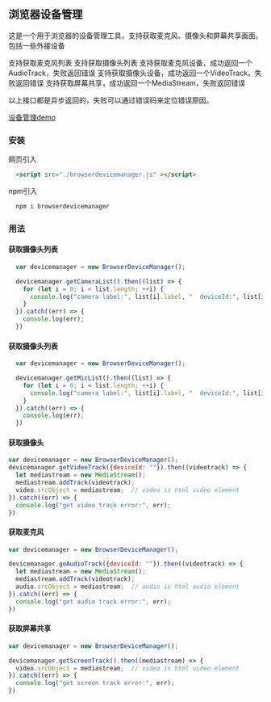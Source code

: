 ## 浏览器设备管理
  这是一个用于浏览器的设备管理工具，支持获取麦克风、摄像头和屏幕共享画面。包括一些外接设备

  支持获取麦克风列表
  支持获取摄像头列表
  支持获取麦克风设备，成功返回一个AudioTrack，失败返回错误
  支持获取摄像头设备，成功返回一个VideoTrack，失败返回错误
  支持获取屏幕共享，成功返回一个MediaStream，失败返回错误

  以上接口都是异步返回的，失败可以通过错误码来定位错误原因。
  

  [设备管理demo](https://fjqgx.github.io/devicemanager/demo/)


### 安装
  网页引入
  ``` html
    <script src="./browserdevicemanager.js" ></script>
  ```

  npm引入
  ``` javascript
    npm i browserdevicemanager
  ```

### 用法

#### 获取摄像头列表 
  ``` javascript
    var devicemanager = new BrowserDeviceManager();

    devicemanager.getCameraList().then((list) => {
      for (let i = 0; i < list.length; ++i) {
        console.log("camera label:", list[i].label, "  deviceId:", list[i].deviceId);
      }
    }).catch((err) => {
      console.log(err);
    })
  ```

#### 获取摄像头列表
  ``` javascript
    var devicemanager = new BrowserDeviceManager();

    devicemanager.getMicList().then((list) => {
      for (let i = 0; i < list.length; ++i) {
        console.log("camera label:", list[i].label, "  deviceId:", list[i].deviceId);
      }
    }).catch((err) => {
      console.log(err);
    })
  ```

#### 获取摄像头
  ``` javascript
  var devicemanager = new BrowserDeviceManager();
  devicemanager.getVideoTrack({deviceId: ""}).then((videotrack) => {
    let mediastream = new MediaStream();
    mediastream.addTrack(videotrack);
    video.srcObject = mediastream;  // video is html video element
  }).catch((err) => {
    console.log("get video track error:", err);
  })
  ```

#### 获取麦克风
  ``` javascript
  var devicemanager = new BrowserDeviceManager();

  devicemanager.geAudioTrack({deviceId: ""}).then((videotrack) => {
    let mediastream = new MediaStream();
    mediastream.addTrack(videotrack);
    audio.srcObject = mediastream;  // audio is html audio element
  }).catch((err) => {
    console.log("get audio track error:", err);
  })
  ```

#### 获取屏幕共享
  ``` javascript
  var devicemanager = new BrowserDeviceManager();

  devicemanager.getScreenTrack().then((mediastream) => {
    video.srcObject = mediastream;  // video is html video element
  }).catch((err) => {
    console.log("get screen track error:", err);
  })
  ```